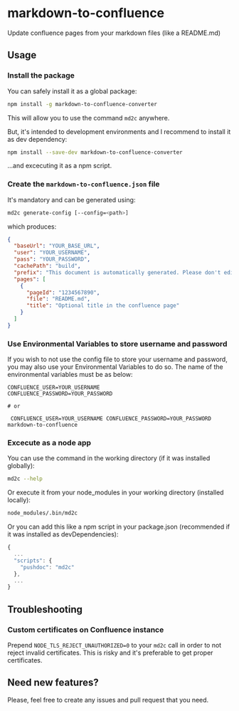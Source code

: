 # markdown-to-confluence

Update confluence pages from your markdown files (like a README.md)

## Usage

### Install the package

You can safely install it as a global package:

```bash
npm install -g markdown-to-confluence-converter
```
This will allow you to use the command `md2c` anywhere.

But, it's intended to development environments and I recommend to install it as dev dependency:

```bash
npm install --save-dev markdown-to-confluence-converter
```

...and excecuting it as a npm script.

### Create the `markdown-to-confluence.json` file

It's mandatory and can be generated using:

```bash
md2c generate-config [--config=<path>]
```

which produces:

```json
{
  "baseUrl": "YOUR_BASE_URL",
  "user": "YOUR_USERNAME",
  "pass": "YOUR_PASSWORD",
  "cachePath": "build",
  "prefix": "This document is automatically generated. Please don't edit it directly!",
  "pages": [
    {
      "pageId": "1234567890",
      "file": "README.md",
      "title": "Optional title in the confluence page"
    }
  ]
}
```

### Use Environmental Variables to store username and password

If you wish to not use the config file to store your username and password, you may also use your Environmental Variables to do so. The name of the environmental variables must be as below:

```
CONFLUENCE_USER=YOUR_USERNAME
CONFLUENCE_PASSWORD=YOUR_PASSWORD

# or

 CONFLUENCE_USER=YOUR_USERNAME CONFLUENCE_PASSWORD=YOUR_PASSWORD markdown-to-confluence
```

### Excecute as a node app

You can use the command in the working directory (if it was installed globally):

```bash
md2c --help
```

Or execute it from your node_modules in your working directory (installed locally):

```bash
node_modules/.bin/md2c
```

Or you can add this like a npm script in your package.json (recommended if it was installed as devDependencies):

```javascript
{
  ...
  "scripts": {
    "pushdoc": "md2c"
  },
  ...
}
```

## Troubleshooting

### Custom certificates on Confluence instance

Prepend `NODE_TLS_REJECT_UNAUTHORIZED=0` to your `md2c` call in order to not reject invalid certificates. This is risky and it's preferable to get proper certificates.

## Need new features?

Please, feel free to create any issues and pull request that you need.
